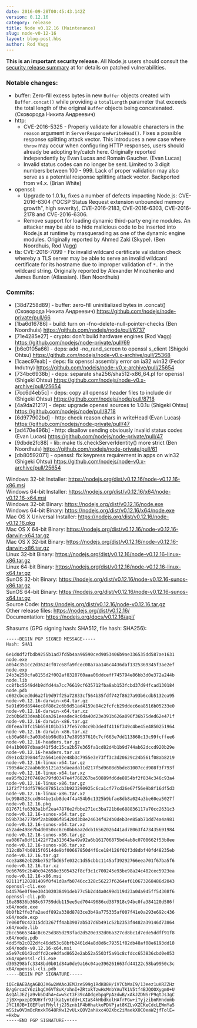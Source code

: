 ```yaml
---
date: 2016-09-28T00:45:43.142Z
version: 0.12.16
category: release
title: Node v0.12.16 (Maintenance)
slug: node-v0-12-16
layout: blog-post.hbs
author: Rod Vagg
---
```


**This is an important security release**. All Node.js users should consult the [security release summary](https://nodejs.org/en/blog/vulnerability/september-2016-security-releases/) at for details on patched vulnerabilities.

### Notable changes:

* buffer: Zero-fill excess bytes in new `Buffer` objects created with `Buffer.concat()` while providing a `totalLength` parameter that exceeds the total length of the original `Buffer` objects being concatenated. (Сковорода Никита Андреевич)
* http:
  - CVE-2016-5325 - Properly validate for allowable characters in the `reason` argument in `ServerResponse#writeHead()`. Fixes a possible response splitting attack vector. This introduces a new case where `throw` may occur when configuring HTTP responses, users should already be adopting try/catch here. Originally reported independently by Evan Lucas and Romain Gaucher. (Evan Lucas)
  - Invalid status codes can no longer be sent. Limited to 3 digit numbers between 100 - 999. Lack of proper validation may also serve as a potential response splitting attack vector. Backported from v4.x. (Brian White)
* openssl:
  - Upgrade to 1.0.1u, fixes a number of defects impacting Node.js: CVE-2016-6304 ("OCSP Status Request extension unbounded memory growth", high severity), CVE-2016-2183, CVE-2016-6303, CVE-2016-2178 and CVE-2016-6306.
  - Remove support for loading dynamic third-party engine modules. An attacker may be able to hide malicious code to be inserted into Node.js at runtime by masquerading as one of the dynamic engine modules. Originally reported by Ahmed Zaki (Skype). (Ben Noordhuis, Rod Vagg)
* tls: CVE-2016-7099 - Fix invalid wildcard certificate validation check whereby a TLS server may be able to serve an invalid wildcard certificate for its hostname due to improper validation of `*.` in the wildcard string. Originally reported by Alexander Minozhenko and James Bunton (Atlassian). (Ben Noordhuis)

### Commits:

* [38d7258d89] - buffer: zero-fill uninitialized bytes in .concat() (Сковорода Никита Андреевич) https://github.com/nodejs/node-private/pull/66
* [1ba6d16786] - build: turn on -fno-delete-null-pointer-checks (Ben Noordhuis) https://github.com/nodejs/node/pull/6737
* [71e4285e27] - crypto: don't build hardware engines (Rod Vagg) https://github.com/nodejs/node-private/pull/69
* [b6e0105a66] - deps: add -no_rand_screen to openssl s_client (Shigeki Ohtsu) https://github.com/nodejs/node-v0.x-archive/pull/25368
* [1caec97eab] - deps: fix openssl assembly error on ia32 win32 (Fedor Indutny) https://github.com/nodejs/node-v0.x-archive/pull/25654
* [734bc6938b] - deps: separate sha256/sha512-x86_64.pl for openssl (Shigeki Ohtsu) https://github.com/nodejs/node-v0.x-archive/pull/25654
* [7cc6d4eb5c] - deps: copy all openssl header files to include dir (Shigeki Ohtsu) https://github.com/nodejs/node/pull/8718
* [4a9da21217] - deps: upgrade openssl sources to 1.0.1u (Shigeki Ohtsu) https://github.com/nodejs/node/pull/8718
* [6d977902bd] - http: check reason chars in writeHead (Evan Lucas) https://github.com/nodejs/node-private/pull/47
* [ad470e496b] - http: disallow sending obviously invalid status codes (Evan Lucas) https://github.com/nodejs/node-private/pull/47
* [9dbde2fc88] - lib: make tls.checkServerIdentity() more strict (Ben Noordhuis) https://github.com/nodejs/node-private/pull/61
* [db80592071] - openssl: fix keypress requirement in apps on win32 (Shigeki Ohtsu) https://github.com/nodejs/node-v0.x-archive/pull/25654

Windows 32-bit Installer: https://nodejs.org/dist/v0.12.16/node-v0.12.16-x86.msi<br>
Windows 64-bit Installer: https://nodejs.org/dist/v0.12.16/x64/node-v0.12.16-x64.msi<br>
Windows 32-bit Binary: https://nodejs.org/dist/v0.12.16/node.exe<br>
Windows 64-bit Binary: https://nodejs.org/dist/v0.12.16/x64/node.exe<br>
Mac OS X Universal Installer: https://nodejs.org/dist/v0.12.16/node-v0.12.16.pkg<br>
Mac OS X 64-bit Binary: https://nodejs.org/dist/v0.12.16/node-v0.12.16-darwin-x64.tar.gz<br>
Mac OS X 32-bit Binary: https://nodejs.org/dist/v0.12.16/node-v0.12.16-darwin-x86.tar.gz<br>
Linux 32-bit Binary: https://nodejs.org/dist/v0.12.16/node-v0.12.16-linux-x86.tar.gz<br>
Linux 64-bit Binary: https://nodejs.org/dist/v0.12.16/node-v0.12.16-linux-x64.tar.gz<br>
SunOS 32-bit Binary: https://nodejs.org/dist/v0.12.16/node-v0.12.16-sunos-x86.tar.gz<br>
SunOS 64-bit Binary: https://nodejs.org/dist/v0.12.16/node-v0.12.16-sunos-x64.tar.gz<br>
Source Code: https://nodejs.org/dist/v0.12.16/node-v0.12.16.tar.gz<br>
Other release files: https://nodejs.org/dist/v0.12.16/<br>
Documentation: https://nodejs.org/docs/v0.12.16/api/

Shasums (GPG signing hash: SHA512, file hash: SHA256):
```
-----BEGIN PGP SIGNED MESSAGE-----
Hash: SHA1

6e1d0df2fbdb9255b1ad7fd5b4aa96590ced9053406b9ae336535dd587ae1631  node.exe
a0b4c351cc2d3624cf07c68fa9fcec08a7aa146c4436daf1325369345f3ae2ef  node.exp
24b3e250cfa8155d2f002af8328760aaa06ddceff745794e86bb3d0e372a244b  node.lib
cc8fbc5549d4b9dfd44a7cc76619cf635712fba8ab153fcbd37d94fcad130184  node.pdb
c602cbced0d6a2fb9d97f25a72833cf564b35fdf742f8627a93b6cdb5132ea95  node-v0.12.16-darwin-x64.tar.gz
5a91d99d8944ec8f88c2c6b9d51ad4159e84c2fcfcb29ddec6ea8516b05233e0  node-v0.12.16-darwin-x64.tar.xz
2cb0b6d33deab16aa261eeadec9c0da40d23e391b626a096f36b75ded62e471f  node-v0.12.16-darwin-x86.tar.gz
d0feea70fc15b658101b3517fe57c0cc9b3dedf4116f349c4be45e4850251964  node-v0.12.16-darwin-x86.tar.xz
cb30a68fc3a03b8bb98d8b17e389537610c7cf663e7dd113868c13c99fcffee6  node-v0.12.16-headers.tar.gz
84a1b0007dbaad41f5dc15ca2b57e365fa1cd82d4b1b9d744ab62dccd920b29e  node-v0.12.16-headers.tar.xz
d9e1cd239844f2a5641e02e48b3c7955e3e73ff3c3d20629c24b561f08ab8219  node-v0.12.16-linux-x64.tar.gz
7905d4c22aab6d65121a35daeada11d217f5d9608d5bde81007ccd908f3f793f  node-v0.12.16-linux-x64.tar.xz
ea95fb22f07469d79fd0347e4f768267be50889fd6de8854bf2f834c346c93a4  node-v0.12.16-linux-x86.tar.gz
12f2f7fddf5796d07851cb3b923290925c6ca1cf77cd26e67f56e9b8f16df5d3  node-v0.12.16-linux-x86.tar.xz
bc9984523ccd944be1cb8de4f4a454b5c1325b9bfae8db8a024a3be60ea5027f  node-v0.12.16.pkg
817671fe6303a1bf2ea47876e2fbbe271ec3ba721b6e688836117a70cc2631c3  node-v0.12.16-sunos-x64.tar.gz
b59b734777b9f2ab8006f85420d3b8e24634f424b0deb3ee85ab71dd74a4a981  node-v0.12.16-sunos-x64.tar.xz
452ade498e7b4d0050cc8c60bb6aa2dcb16562026441ad78063f473435691984  node-v0.12.16-sunos-x86.tar.gz
ea0867a8df11422f72a313643a49a92a6b161706875bd4ab8c0708662f53b8ee  node-v0.12.16-sunos-x86.tar.xz
312c0b74b0815f0514de9bf00667850d4f6ce184126f02f3d8dbf40fd48235eb  node-v0.12.16.tar.gz
4ce3a862eb28be752fbd65fe032c1d55cbbc1145af39292766eea701f67ba5f6  node-v0.12.16.tar.xz
9c66769c2b40c042658e3505432f8cf3c1c700245e93be98a24c482cec5923ea  node-v0.12.16-x86.msi
92111f120281409f0f41d8afb0746cc328c56227f6264ef610673268486d2043  openssl-cli.exe
b44576e0f9ee304102038491deb77c5b2d44a0499d119d23a0da945ff54308f6  openssl-cli.pdb
16e89836b368c67759ddb115ee5ed70449686cd387918c94bc0fa384120d586f  x64/node.exe
8b0fb2ffe3fa2aedf892a338d8783ce3b49a775335af007f41e0a293e692c436  x64/node.exp
7e060f0c42315dd3267ff4ab3907ab537d6b491c52b2353f4482a39146d73864  x64/node.lib
2bcc5665344c8c625d385d293fad2d520e332d06a327cd8bc1d7ede5ddff91f8  x64/node.pdb
4dd5fb2c022dfc46dd53c68bfb2461d4a8d8d6c79351f82db48af08e6193dd18  x64/node-v0.12.16-x64.msi
a5e97c0142cdffd2ce9dfad8652e2ab52a5503f5a91c8cfdcc653836cbd0e053  x64/openssl-cli.exe
d305298bfc3348bd0b01d84a0de9a16c04ae396261663fd44122c58ba9950c3c  x64/openssl-cli.pdb
-----BEGIN PGP SIGNATURE-----

iQEcBAEBAgAGBQJX6w2WAAoJEMJzeS99g1RdK88H/iV7CbWaI9/13eez1uKRZZHz
B/gGrcaCY6zihqCX6VT8uK/xhnI+ZRtxkTzwHxMnbYAuTK1V5tf4BJQOOXygm0+U
AsQAlJEZja9vb5D4hA+4wwSct3F39cADdgebpgPpAzdwB/xAkJZDNSrP9qtJs3gC
JjBX+pxepD9UHrfr9Jjka1yntdd+LXIaS4kHbdkolHAfrFGw+iTyjzibnRHndomb
JYC10JB+IGEFletFHylfj2J5znb1F4bHhatkoPDVPjat8KZLvXZCKeCdcLEWmYa5
mSSiw0VDmBcRnxkT648RKw12vULxQOV2ahVxc402Xbc2iMaekXOC0eaW2jfTolE=
=Hxbw
-----END PGP SIGNATURE-----

```
